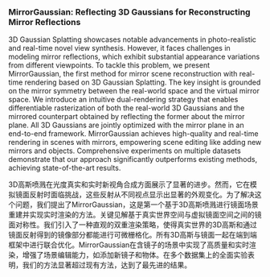 ### MirrorGaussian: Reflecting 3D Gaussians for Reconstructing Mirror Reflections

3D Gaussian Splatting showcases notable advancements in photo-realistic and real-time novel view synthesis. However, it faces challenges in modeling mirror reflections, which exhibit substantial appearance variations from different viewpoints. To tackle this problem, we present MirrorGaussian, the first method for mirror scene reconstruction with real-time rendering based on 3D Gaussian Splatting. The key insight is grounded on the mirror symmetry between the real-world space and the virtual mirror space. We introduce an intuitive dual-rendering strategy that enables differentiable rasterization of both the real-world 3D Gaussians and the mirrored counterpart obtained by reflecting the former about the mirror plane. All 3D Gaussians are jointly optimized with the mirror plane in an end-to-end framework. MirrorGaussian achieves high-quality and real-time rendering in scenes with mirrors, empowering scene editing like adding new mirrors and objects. Comprehensive experiments on multiple datasets demonstrate that our approach significantly outperforms existing methods, achieving state-of-the-art results.

3D高斯喷溅在光度真实和实时新视角合成方面展示了显著的进步。然而，它在模拟镜面反射时面临挑战，这些反射从不同视点显示出显著的外观变化。为了解决这个问题，我们提出了MirrorGaussian，这是第一个基于3D高斯喷溅进行镜面场景重建并实现实时渲染的方法。关键见解基于真实世界空间与虚拟镜面空间之间的镜面对称性。我们引入了一种直观的双重渲染策略，使得真实世界的3D高斯和通过镜面反射得到的镜像部分都能进行可微栅格化。所有3D高斯与镜面一起在端到端框架中进行联合优化。MirrorGaussian在含镜子的场景中实现了高质量和实时渲染，增强了场景编辑能力，如添加新镜子和物体。在多个数据集上的全面实验表明，我们的方法显著超过现有方法，达到了最先进的结果。
